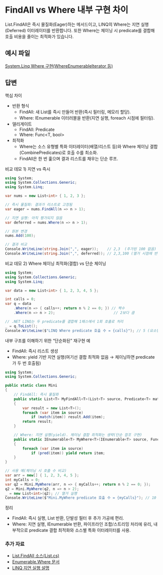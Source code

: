 # FindAll vs Where 내부 구현 차이
List<T>.FindAll은 즉시 물질화(Eager)하는 메서드이고, LINQ의 Where는 지연 실행(Deferred) 이터레이터를 반환합니다. 또한 Where는 체이닝 시 predicate를 결합해 호출 비용을 줄이는 최적화가 있습니다.

## 예시 파일
[System.Linq Where 구현(WhereEnumerableIterator 등)](https://github.com/dotnet/runtime/blob/main/src/libraries/System.Linq/src/System/Linq/Where.cs)

## 답변
핵심 차이
- 반환 형식
  - FindAll: 새 List<T>를 즉시 만들어 반환(즉시 필터링, 메모리 할당).
  - Where: IEnumerable<T> 이터러블을 반환(지연 실행, foreach 시점에 필터링).
- 델리게이트
  - FindAll: Predicate<T>
  - Where: Func<T, bool>
- 최적화
  - Where는 소스 유형별 특화 이터레이터(배열/리스트 등)와 Where 체이닝 결합(CombinePredicates)로 호출 수를 최소화.
  - FindAll은 한 번 훑으며 결과 리스트를 채우는 단순 루프.

비교 데모 1) 지연 vs 즉시
````csharp
using System;
using System.Collections.Generic;
using System.Linq;

var nums = new List<int> { 1, 2, 3 };

// 즉시 물질화: 결과가 리스트로 고정됨
var eager = nums.FindAll(n => n > 1);

// 지연 실행: 아직 평가되지 않음
var deferred = nums.Where(n => n > 1);

// 원본 변경
nums.Add(100);

// 결과 비교
Console.WriteLine(string.Join(",", eager));    // 2,3  (추가된 100 없음)
Console.WriteLine(string.Join(",", deferred)); // 2,3,100 (열거 시점에 반영)
````

비교 데모 2) Where 체이닝 최적화(결합) vs 단순 체이닝
````csharp
using System;
using System.Collections.Generic;
using System.Linq;

var data = new List<int> { 1, 2, 3, 4, 5 };

int calls = 0;
var q = data
    .Where(n => { calls++; return n % 2 == 0; }) // 짝수
    .Where(n => n > 2);                           // 2보다 큼

// .NET LINQ는 두 predicate를 결합해 1패스에서 1회 호출로 처리
_ = q.ToList();
Console.WriteLine($"LINQ Where predicate 호출 수 = {calls}"); // 5 (요소당 1회)
````

내부 구조를 이해하기 위한 “단순화된” 재구현 예
- FindAll: 즉시 리스트 생성
- Where: yield 기반 지연 실행(여기선 결합 최적화 없음 → 체이닝하면 predicate가 두 번 호출됨)
````csharp
using System;
using System.Collections.Generic;

public static class Mini
{
    // FindAll: 즉시 물질화
    public static List<T> MyFindAll<T>(List<T> source, Predicate<T> match)
    {
        var result = new List<T>();
        foreach (var item in source)
            if (match(item)) result.Add(item);
        return result;
    }

    // Where: 지연 실행(yield). 체이닝 결합 최적화는 생략(단순 참조 구현)
    public static IEnumerable<T> MyWhere<T>(IEnumerable<T> source, Func<T, bool> pred)
    {
        foreach (var item in source)
            if (pred(item)) yield return item;
    }
}

// 사용 예(체이닝 시 호출 수 비교)
var arr = new[] { 1, 2, 3, 4, 5 };
int myCalls = 0;
var q2 = Mini.MyWhere(arr, n => { myCalls++; return n % 2 == 0; });
q2 = Mini.MyWhere(q2, n => n > 2);
_ = new List<int>(q2); // 열거 실행
Console.WriteLine($"Mini.MyWhere predicate 호출 수 = {myCalls}"); // 10 (요소당 2회)
````

정리
- FindAll: 즉시 실행, List<T> 반환, 단발성 필터 후 추가 가공에 편리.
- Where: 지연 실행, IEnumerable<T> 반환, 파이프라인 조합/스트리밍 처리에 유리, 내부적으로 predicate 결합 최적화와 소스별 특화 이터레이터를 사용.

### 추가 자료
- [List<T>.FindAll 소스(List.cs)](https://github.com/dotnet/runtime/blob/main/src/libraries/System.Private.CoreLib/src/System/Collections/Generic/List.cs)
- [Enumerable.Where 문서](https://learn.microsoft.com/dotnet/api/system.linq.enumerable.where)
- [LINQ 지연 실행 설명](https://learn.microsoft.com/dotnet/csharp/linq/deferred-execution)